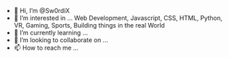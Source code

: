- 👋 Hi, I’m @Sw0rdiX
- 👀 I’m interested in ... Web Development, Javascript, CSS, HTML, Python, VR, Gaming, Sports, Building things in the real World
- 🌱 I’m currently learning ...
- 💞️ I’m looking to collaborate on ...
- 📫 How to reach me ...

<!---
Sw0rdiX/Sw0rdiX is a ✨ special ✨ repository because its `README.md` (this file) appears on your GitHub profile.
You can click the Preview link to take a look at your changes.
--->
